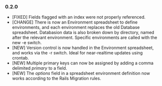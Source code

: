 ### 0.2.0

* [FIXED] Fields flagged with an index were not properly referenced.
* [CHANGE] There is now an Environment spreadsheet to define environments, and each environment replaces the old Database spreadsheet.  Databasion data is also broken down by directory, named after the relevant environment.  Specific environments are called with the new -e switch.
* [NEW] Version control is now handled in the Environment spreadsheet, and works via the -r switch.  Ideal for near-realtime updates using crontab.
* [NEW] Multiple primary keys can now be assigned by adding a comma delimited _primary_ to a field.
* [NEW] The _options_ field in a spreadsheet environment definition now works according to the Rails Migration rules.
